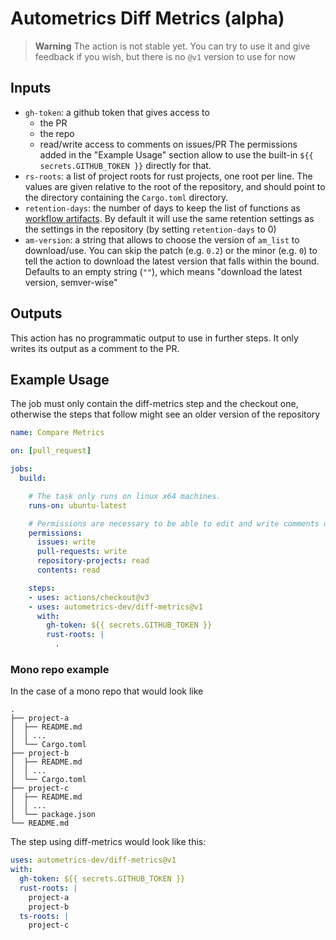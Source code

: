 # Autometrics Diff Metrics (alpha)

> **Warning**
> The action is not stable yet. You can try to use it and give feedback 
if you wish, but there is no `@v1` version to use for now

<!-- Put a screen shot of the PR comment here. -->

<!-- Put a language support table here. Or at least mention that it's mostly driven by am_list -->

## Inputs

- `gh-token`: a github token that gives access to
  + the PR
  + the repo
  + read/write access to comments on issues/PR
  The permissions added in the
  "Example Usage" section allow to use the built-in `${{ secrets.GITHUB_TOKEN }}`
  directly for that.
- `rs-roots`: a list of project roots for rust projects, one root per line.
  The values are given relative to the root of the repository, and should
  point to the directory containing the `Cargo.toml` directory.
- `retention-days`: the number of days to keep the list of functions as
  [workflow
  artifacts](https://docs.github.com/en/actions/using-workflows/storing-workflow-data-as-artifacts#about-workflow-artifacts).
  By default it will use the same retention settings as the settings in the
  repository (by setting `retention-days` to 0)
- `am-version`: a string that allows to choose the version of `am_list` to
  download/use. You can skip the patch (e.g. `0.2`) or the minor (e.g. `0`) to
  tell the action to download the latest version that falls within the bound.
  Defaults to an empty string (`""`), which means "download the latest version,
  semver-wise"

## Outputs

This action has no programmatic output to use in further steps. It only writes
its output as a comment to the PR.

## Example Usage

The job must only contain the diff-metrics step and the checkout one, otherwise the steps that follow
might see an older version of the repository

```yaml
name: Compare Metrics

on: [pull_request]

jobs:
  build:

    # The task only runs on linux x64 machines.
    runs-on: ubuntu-latest

    # Permissions are necessary to be able to edit and write comments on the PR
    permissions:
      issues: write
      pull-requests: write
      repository-projects: read
      contents: read

    steps:
    - uses: actions/checkout@v3
    - uses: autometrics-dev/diff-metrics@v1
      with:
        gh-token: ${{ secrets.GITHUB_TOKEN }}
        rust-roots: |
          .
```


### Mono repo example

In the case of a mono repo that would look like
```
.
├── project-a
│  ├── README.md
│  │ ...
│  └── Cargo.toml
├── project-b
│  ├── README.md
│  │ ...
│  └── Cargo.toml
├── project-c
│  ├── README.md
│  │ ...
│  └── package.json
└── README.md
```

The step using diff-metrics would look like this:
```yaml
uses: autometrics-dev/diff-metrics@v1
with:
  gh-token: ${{ secrets.GITHUB_TOKEN }}
  rust-roots: |
    project-a
    project-b
  ts-roots: |
    project-c
```
